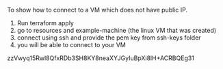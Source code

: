 To show how to connect to a VM which does not have public IP.

1. Run terraform apply
2. go to resources and example-machine (the linux VM that was created)
3. connect using ssh and provide the pem key from ssh-keys folder
4. you will be able to connect to your VM

zzVwyq15Rwl8QfxRDb3SH8KY8neaXYJGyIuBpXi8lH+ACRBQEg31
